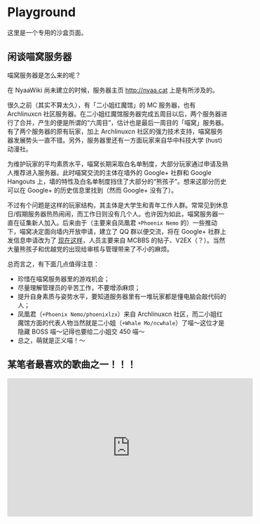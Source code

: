 # Playground

这里是一个专用的沙盒页面。

## 闲谈喵窝服务器

喵窝服务器是怎么来的呢？

在 NyaaWiki 尚未建立的时候，服务器主页 http://nyaa.cat 上是有所涉及的。

很久之前（其实不算太久），有「二小姐红魔馆」的 MC 服务器，也有 Archlinuxcn 社区服务器。在二小姐红魔馆服务器完成五周目以后，两个服务器进行了合并，产生的便是所谓的“六周目”，估计也是最后一周目的「喵窝」服务器。有了两个服务器的原有玩家，加上 Archlinuxcn 社区的强力技术支持，喵窝服务器发展势头一直不错。另外，服务器里还有一方面玩家来自华中科技大学 (hust) 动漫社。

为维护玩家的平均素质水平，喵窝长期采取白名单制度，大部分玩家通过申请及熟人推荐进入服务器。此时喵窝交流的主体在墙外的 Google+ 社群和 Google Hangouts 上，墙的特性及白名单制度挡住了大部分的“熊孩子”。想来这部分历史可以在 Google+ 的历史信息里找到（然而 Google+ 没有了）。

不过有个问题是这样的玩家结构，其主体是大学生和青年工作人群。常常见到休息日/假期服务器热热闹闹，而工作日则没有几个人。也许因为如此，喵窝服务器一直在征集新人加入。后来由于（主要来自凤凰君 `+Phoenix Nemo` 的）一些推动下，喵窝决定面向墙内开放申请，建立了 QQ 群以便交流，将在 Google+ 社群上发信息申请改为了 [现在这样](wiki/whitelist-application)，人员主要来自 MCBBS 的帖子、V2EX（？）。当然大量熊孩子和优越党的出现给审核与管理带来了不小的麻烦。

总而言之，有下面几点值得注意：

* 珍惜在喵窝服务器里的游戏机会；
* 尽量理解管理员的辛苦工作，不要增添麻烦；
* 提升自身素质与姿势水平，要知道服务器里有一堆玩家都是懂电脑会敲代码的人；
* 凤凰君（`+Phoenix Nemo/phoenixlzx`）来自 Archlinuxcn 社区，而二小姐红魔馆方面的代表人物当然就是二小姐（`+Whale Mo/ncwhale`）了喵～这位才是隐藏 BOSS 喵～记得也要给二小姐交 450 喵～
* 总之，萌就是正义喵！～

## 某笔者最喜欢的歌曲之一！！！

<iframe width="560" height="315" src="https://www.youtube-nocookie.com/embed/oC14K_iIYWI" frameborder="0" allow="accelerometer; autoplay; encrypted-media; gyroscope; picture-in-picture" allowfullscreen></iframe>
